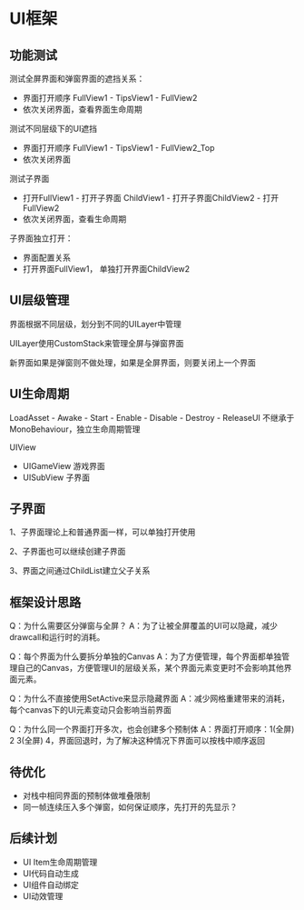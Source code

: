 ﻿# UI框架
## 功能测试
测试全屏界面和弹窗界面的遮挡关系：
- 界面打开顺序 FullView1 - TipsView1 - FullView2
- 依次关闭界面，查看界面生命周期

测试不同层级下的UI遮挡
- 界面打开顺序 FullView1 - TipsView1 - FullView2_Top
- 依次关闭界面

测试子界面
- 打开FullView1 - 打开子界面 ChildView1 - 打开子界面ChildView2 - 打开FullView2
- 依次关闭界面，查看生命周期

子界面独立打开：
- 界面配置关系
- 打开界面FullView1， 单独打开界面ChildView2

## UI层级管理
界面根据不同层级，划分到不同的UILayer中管理

UILayer使用CustomStack来管理全屏与弹窗界面

新界面如果是弹窗则不做处理，如果是全屏界面，则要关闭上一个界面


## UI生命周期
LoadAsset - Awake - Start - Enable - Disable - Destroy - ReleaseUI
不继承于MonoBehaviour，独立生命周期管理

UIView
 - UIGameView 游戏界面
 - UISubView 子界面

## 子界面
1、子界面理论上和普通界面一样，可以单独打开使用

2、子界面也可以继续创建子界面

3、界面之间通过ChildList建立父子关系

## 框架设计思路
Q：为什么需要区分弹窗与全屏？
A：为了让被全屏覆盖的UI可以隐藏，减少drawcall和运行时的消耗。

Q：每个界面为什么要拆分单独的Canvas
A：为了方便管理，每个界面都单独管理自己的Canvas，方便管理UI的层级关系，某个界面元素变更时不会影响其他界面元素。

Q：为什么不直接使用SetActive来显示隐藏界面
A：减少网格重建带来的消耗，每个canvas下的UI元素变动只会影响当前界面

Q：为什么同一个界面打开多次，也会创建多个预制体
A：界面打开顺序：1(全屏) 2 3(全屏) 4，界面回退时，为了解决这种情况下界面可以按栈中顺序返回


## 待优化
- 对栈中相同界面的预制体做堆叠限制
- 同一帧连续压入多个弹窗，如何保证顺序，先打开的先显示？

## 后续计划
- UI Item生命周期管理
- UI代码自动生成
- UI组件自动绑定
- UI动效管理